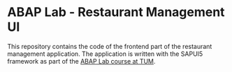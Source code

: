 # ABAP Lab - Restaurant Management UI

This repository contains the code of the frontend part of the restaurant management application.
The application is written with the SAPUI5 framework as part of the [ABAP Lab course at TUM](https://campus.tum.de/tumonline/pl/ui/$ctx/wbLv.wbShowLVDetail?pStpSpNr=950602745&pSpracheNr=2).
